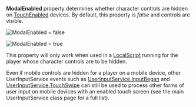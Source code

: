 **ModalEnabled** property determines whether character controls are hidden
on [TouchEnabled](https://create.roblox.com/docs/reference/engine/classes/UserInputService#TouchEnabled) devices. By default, this
property is _false_ and controls are visible.

![ModalEnabled = false][1]

![ModalEnabled = true][2]

This property will only work when used in a [LocalScript](https://create.roblox.com/docs/reference/engine/classes/LocalScript) running for the
player whose character controls are to be hidden.

Even if mobile controls are hidden for a player on a mobile device, other
UserInputService events such as [UserInputService.InputBegan](https://create.roblox.com/docs/reference/engine/classes/UserInputService#InputBegan) and
[UserInputService.TouchSwipe](https://create.roblox.com/docs/reference/engine/classes/UserInputService#TouchSwipe) can still be used to process other forms of
user input on mobile devices with an enabled touch screen (see the main
UserInputService class page for a full list).

[1]: https://prod.docsiteassets.roblox.com/assets/blt0785000a560d8788/UISModalEnabledFalse.png
[2]: https://prod.docsiteassets.roblox.com/assets/bltb592006955fd388d/UISModalEnabledTrue.png